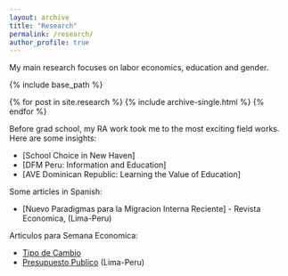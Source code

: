 ```yaml
---
layout: archive
title: "Research"
permalink: /research/
author_profile: true
---
```


My main research focuses on labor economics, education and gender. 

{% include base_path %}

{% for post in site.research %}
  {% include archive-single.html %}
{% endfor %}



Before grad school,  my RA work took me to the most exciting field works. 
Here are some insights: 

 *  [School Choice in New Haven] 
 *  [DFM Peru: Information and Education] 
 *  [AVE Dominican Republic: Learning the Value of Education]

Some articles in Spanish:
 * [Nuevo Paradigmas para la Migracion Interna Reciente] - Revista Economica, (Lima-Peru)

Articulos para Semana Economica: 
 * [Tipo de Cambio](https://semanaeconomica.com/article/economia/118706-el-tipo-de-cambio-en-el-sube-y-baja/)
 * [Presupuesto Publico](https://semanaeconomica.com/article/economia/123394-proyectando-el-2014-con-el-presupuesto-publico/) (Lima-Peru)




